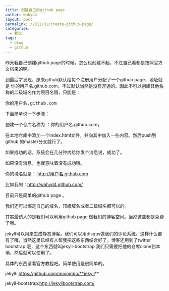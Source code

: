```yaml
---
title: 创建自己的github page
author: wahyd4
layout: post
permalink: /2012/01/create-github-page/
categories:
  - 我说
tags:
  - blog
  - github
---
```

昨天我自己创建github page的时候，怎么也创建不起，不过自己看都是按照官方文档来的啊。

到最后才发现，原来github默认给每个注册用户分配了一个github page，地址就是 你的用户名.github.com，不过默认当然是没有开通的。因此不可以创建其他名称的二级域名作为项目名哦，只能是：

<pre class="brush: xml; title: ; notranslate" title="">你的用户名.github.com</pre>

下面简单说一下步骤：

创建一个仓库名称为 ：你的用户名.github.com，

在本地仓库中添加一个index.html文件，并向其中加入一些内容。然后push到github 的master分支就行了。

如果成功的话，系统会在几分钟内给你发个消息说，成功了。

如果没有消息，也就意味着没有成功哦。

你的域名就是： http://用户名.github.com

比如我的：http://wahyd4.github.com/

目前只是简单的github page 。

我们还可以绑定自己的域名，顶级域名或者二级域名都可以的。

其实最诱人的是我们可以利用github page 做我们的博客空间。当然这些都是免费了哦。

jekyll可以用来生成静态博客。我们可以用disqus做我们的评论系统。这样什么都有了哦，当然这里已经有人帮我把这些东西结合好了，博客还用到了twitter bootstrap 哦，这个东西就叫jekyll-bootstrap 我们只需要把他的仓库clone到本地，然后就可以使用了。

具体的东西请看官方教程吧。简单使用是很简单的。

jekyll: https://github.com/mojombo/**jekyll**

jekyll-bootstrap:<http://jekyllbootstrap.com/>

 